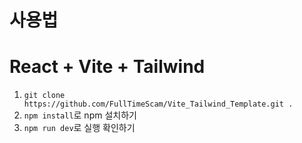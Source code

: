 # 사용법

# React + Vite + Tailwind

1. `git clone https://github.com/FullTimeScam/Vite_Tailwind_Template.git .`
2. `npm install`로 npm 설치하기
3. `npm run dev`로 실행 확인하기
